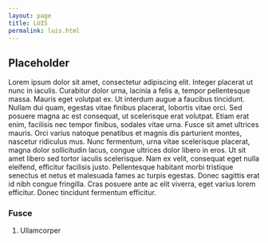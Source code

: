 ```yaml
---
layout: page
title: LUIS
permalink: luis.html
---
```


## Placeholder

Lorem ipsum dolor sit amet, consectetur adipiscing elit. Integer placerat ut nunc in iaculis. Curabitur dolor urna, lacinia a felis a, tempor pellentesque massa. Mauris eget volutpat ex. Ut interdum augue a faucibus tincidunt. Nullam dui quam, egestas vitae finibus placerat, lobortis vitae orci. Sed posuere magna ac est consequat, ut scelerisque erat volutpat. Etiam erat enim, facilisis nec tempor finibus, sodales vitae urna. Fusce sit amet ultrices mauris. Orci varius natoque penatibus et magnis dis parturient montes, nascetur ridiculus mus. Nunc fermentum, urna vitae scelerisque placerat, magna dolor sollicitudin lacus, congue ultrices dolor libero in eros. Ut sit amet libero sed tortor iaculis scelerisque. Nam ex velit, consequat eget nulla eleifend, efficitur facilisis justo. Pellentesque habitant morbi tristique senectus et netus et malesuada fames ac turpis egestas. Donec sagittis erat id nibh congue fringilla. Cras posuere ante ac elit viverra, eget varius lorem efficitur. Donec tincidunt fermentum efficitur.

### Fusce

1. Ullamcorper 
